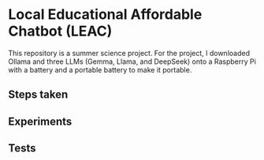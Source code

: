 # Local Educational Affordable Chatbot (LEAC)

This repository is a summer science project. For the project, I downloaded Ollama and three LLMs (Gemma, Llama, and DeepSeek) onto a Raspberry Pi with a battery and a portable battery to make it portable. 

## Steps taken


## Experiments


## Tests
